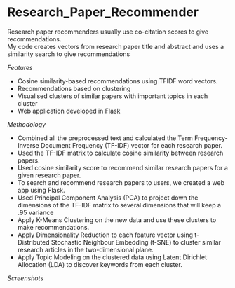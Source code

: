 # Research_Paper_Recommender

Research paper recommenders usually use co-citation scores to give recommendations. <br>
My code creates vectors from research paper title and abstract and uses a similarity search to give recommendations

*Features*

* Cosine similarity-based recommendations using TFIDF word vectors.
* Recommendations based on clustering
* Visualised clusters of similar papers with important topics in each cluster
* Web application developed in Flask

*Methodology*

* Combined all the preprocessed text and calculated the Term Frequency-Inverse Document Frequency (TF-IDF) vector for each research paper.
* Used the TF-IDF matrix to calculate cosine similarity between research papers.
* Used cosine similarity score to recommend similar research papers for a given research paper.
* To search and recommend research papers to users, we created a web app using Flask.
* Used Principal Component Analysis (PCA) to project down the dimensions of the TF-IDF matrix to several dimensions that will keep a .95 variance
* Apply K-Means Clustering on the new data and use these clusters to make recommendations.
* Apply Dimensionality Reduction to each feature vector using t-Distributed Stochastic Neighbour Embedding (t-SNE) to cluster similar research articles in the two-dimensional plane.
* Apply Topic Modeling on the clustered data using Latent Dirichlet Allocation (LDA) to discover keywords from each cluster.

*Screenshots*
